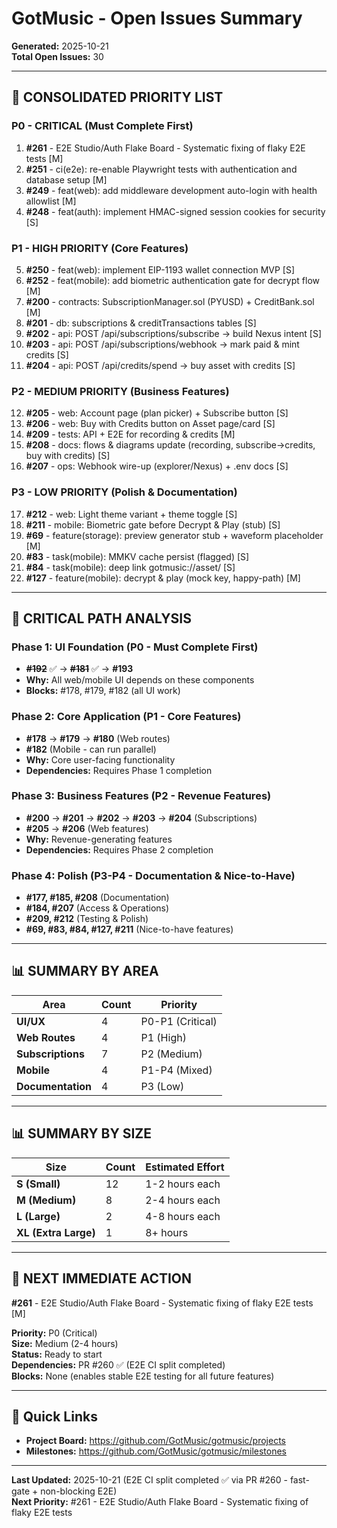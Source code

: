 # GotMusic - Open Issues Summary
**Generated:** 2025-10-21  
**Total Open Issues:** 30

---

## 🎯 **CONSOLIDATED PRIORITY LIST**

### **P0 - CRITICAL (Must Complete First)**
1. **#261** - E2E Studio/Auth Flake Board - Systematic fixing of flaky E2E tests [M]
2. **#251** - ci(e2e): re-enable Playwright tests with authentication and database setup [M]
3. **#249** - feat(web): add middleware development auto-login with health allowlist [M]
4. **#248** - feat(auth): implement HMAC-signed session cookies for security [S]

### **P1 - HIGH PRIORITY (Core Features)**
5. **#250** - feat(web): implement EIP-1193 wallet connection MVP [S]
6. **#252** - feat(mobile): add biometric authentication gate for decrypt flow [M]
7. **#200** - contracts: SubscriptionManager.sol (PYUSD) + CreditBank.sol [M]
8. **#201** - db: subscriptions & creditTransactions tables [S]
9. **#202** - api: POST /api/subscriptions/subscribe → build Nexus intent [S]
10. **#203** - api: POST /api/subscriptions/webhook → mark paid & mint credits [S]
11. **#204** - api: POST /api/credits/spend → buy asset with credits [S]

### **P2 - MEDIUM PRIORITY (Business Features)**
12. **#205** - web: Account page (plan picker) + Subscribe button [S]
13. **#206** - web: Buy with Credits button on Asset page/card [S]
14. **#209** - tests: API + E2E for recording & credits [M]
15. **#208** - docs: flows & diagrams update (recording, subscribe→credits, buy with credits) [S]
16. **#207** - ops: Webhook wire-up (explorer/Nexus) + .env docs [S]

### **P3 - LOW PRIORITY (Polish & Documentation)**
17. **#212** - web: Light theme variant + theme toggle [S]
18. **#211** - mobile: Biometric gate before Decrypt & Play (stub) [S]
19. **#69** - feature(storage): preview generator stub + waveform placeholder [M]
20. **#83** - task(mobile): MMKV cache persist (flagged) [S]
21. **#84** - task(mobile): deep link gotmusic://asset/<id> [S]
22. **#127** - feature(mobile): decrypt & play (mock key, happy-path) [M]

---

## 🚨 **CRITICAL PATH ANALYSIS**

### **Phase 1: UI Foundation (P0 - Must Complete First)**
- ~~**#192**~~ ✅ → ~~**#181**~~ ✅ → **#193**
- **Why:** All web/mobile UI depends on these components
- **Blocks:** #178, #179, #182 (all UI work)

### **Phase 2: Core Application (P1 - Core Features)**
- **#178** → **#179** → **#180** (Web routes)
- **#182** (Mobile - can run parallel)
- **Why:** Core user-facing functionality
- **Dependencies:** Requires Phase 1 completion

### **Phase 3: Business Features (P2 - Revenue Features)**
- **#200** → **#201** → **#202** → **#203** → **#204** (Subscriptions)
- **#205** → **#206** (Web features)
- **Why:** Revenue-generating features
- **Dependencies:** Requires Phase 2 completion

### **Phase 4: Polish (P3-P4 - Documentation & Nice-to-Have)**
- **#177, #185, #208** (Documentation)
- **#184, #207** (Access & Operations)
- **#209, #212** (Testing & Polish)
- **#69, #83, #84, #127, #211** (Nice-to-have features)

---

## 📊 **SUMMARY BY AREA**

| Area | Count | Priority |
|------|-------|----------|
| **UI/UX** | 4 | P0-P1 (Critical) |
| **Web Routes** | 4 | P1 (High) |
| **Subscriptions** | 7 | P2 (Medium) |
| **Mobile** | 4 | P1-P4 (Mixed) |
| **Documentation** | 4 | P3 (Low) |

---

## 📊 **SUMMARY BY SIZE**

| Size | Count | Estimated Effort |
|------|-------|------------------|
| **S (Small)** | 12 | 1-2 hours each |
| **M (Medium)** | 8 | 2-4 hours each |
| **L (Large)** | 2 | 4-8 hours each |
| **XL (Extra Large)** | 1 | 8+ hours |

---

## 🎯 **NEXT IMMEDIATE ACTION**

**#261** - E2E Studio/Auth Flake Board - Systematic fixing of flaky E2E tests [M]

**Priority:** P0 (Critical)  
**Size:** Medium (2-4 hours)  
**Status:** Ready to start  
**Dependencies:** PR #260 ✅ (E2E CI split completed)  
**Blocks:** None (enables stable E2E testing for all future features)

---

## 🔗 **Quick Links**

- **Project Board:** https://github.com/GotMusic/gotmusic/projects
- **Milestones:** https://github.com/GotMusic/gotmusic/milestones

---

**Last Updated:** 2025-10-21 (E2E CI split completed ✅ via PR #260 - fast-gate + non-blocking E2E)  
**Next Priority:** #261 - E2E Studio/Auth Flake Board - Systematic fixing of flaky E2E tests